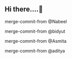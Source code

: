 ## Hi there....👋

merge-commit-from @Nabeel

merge-commit-from @bidyut

merge-commit-from @Asmita

merge-commit-from @aditya
